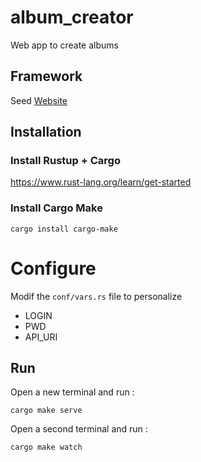 # album_creator

Web app to create albums

## Framework

Seed [Website](https://seed-rs.org)

## Installation

### Install Rustup + Cargo
https://www.rust-lang.org/learn/get-started

### Install Cargo Make

	cargo install cargo-make

# Configure

Modif the `conf/vars.rs` file to personalize 
* LOGIN
* PWD
* API_URI

## Run

Open a new terminal and run :

	cargo make serve

Open a second terminal and run :

	cargo make watch